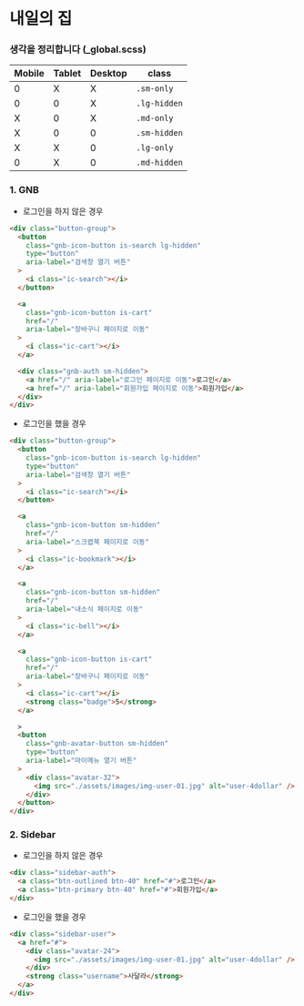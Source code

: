 # 내일의 집

### 생각을 정리합니다 (\_global.scss)

| Mobile | Tablet | Desktop | class        |
| ------ | ------ | ------- | ------------ |
| 0      | X      | X       | `.sm-only`   |
| 0      | 0      | X       | `.lg-hidden` |
| X      | 0      | X       | `.md-only`   |
| X      | 0      | 0       | `.sm-hidden` |
| X      | X      | 0       | `.lg-only`   |
| 0      | X      | 0       | `.md-hidden` |

### 1. GNB

- 로그인을 하지 않은 경우

```html
<div class="button-group">
  <button
    class="gnb-icon-button is-search lg-hidden"
    type="button"
    aria-label="검색창 열기 버튼"
  >
    <i class="ic-search"></i>
  </button>

  <a
    class="gnb-icon-button is-cart"
    href="/"
    aria-label="장바구니 페이지로 이동"
  >
    <i class="ic-cart"></i>
  </a>

  <div class="gnb-auth sm-hidden">
    <a href="/" aria-label="로그인 페이지로 이동">로그인</a>
    <a href="/" aria-label="회원가입 페이지로 이동">회원가입</a>
  </div>
</div>
```

- 로그인을 했을 경우

```html
<div class="button-group">
  <button
    class="gnb-icon-button is-search lg-hidden"
    type="button"
    aria-label="검색창 열기 버튼"
  >
    <i class="ic-search"></i>
  </button>

  <a
    class="gnb-icon-button sm-hidden"
    href="/"
    aria-label="스크랩북 페이지로 이동"
  >
    <i class="ic-bookmark"></i>
  </a>

  <a
    class="gnb-icon-button sm-hidden"
    href="/"
    aria-label="내소식 페이지로 이동"
  >
    <i class="ic-bell"></i>
  </a>

  <a
    class="gnb-icon-button is-cart"
    href="/"
    aria-label="장바구니 페이지로 이동"
  >
    <i class="ic-cart"></i>
    <strong class="badge">5</strong>
  </a>

  >
  <button
    class="gnb-avatar-button sm-hidden"
    type="button"
    aria-label="마이메뉴 열기 버튼"
  >
    <div class="avatar-32">
      <img src="./assets/images/img-user-01.jpg" alt="user-4dollar" />
    </div>
  </button>
</div>
```

### 2. Sidebar

- 로그인을 하지 않은 경우

```html
<div class="sidebar-auth">
  <a class="btn-outlined btn-40" href="#">로그인</a>
  <a class="btn-primary btn-40" href="#">회원가입</a>
</div>
```

- 로그인을 했을 경우

```html
<div class="sidebar-user">
  <a href="#">
    <div class="avatar-24">
      <img src="./assets/images/img-user-01.jpg" alt="user-4dollar" />
    </div>
    <strong class="username">사달라</strong>
  </a>
</div>
```
